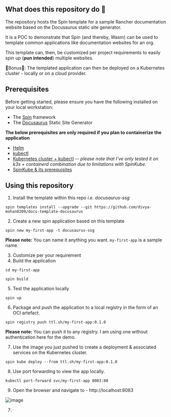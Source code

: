 ## What does this repository do 🤔

The repository hosts the Spin template for a sample Rancher documentation website based on the Docusaurus static site generator.

It is a POC to demonstrate that Spin (and thereby, Wasm) can be used to template common applications like documentation websites for an org.

This template can, then, be customized per project requirements to easily spin up (**pun intended**) multiple websites.

💸Bonus💸: The templated application can then be deployed on a Kubernetes cluster - locally or on a cloud provider.

## Prerequisites

Before getting started, please ensure you have the following installed on your local workstation:

- The [Spin]() framework
- The [Docusaurus]() Static Site Generator

**The below prerequisites are only required if you plan to containerize the application**

- [Helm]()
- [kubectl]()
- [Kubernetes cluster + kubectl]() -- *please note that I've only tested it on k3s + containerd combination due to limitations with SpinKube.*
- [SpinKube & its prerequisites]()

## Using this repository

1. Install the template within this repo *i.e. docusaurus-ssg*

`spin templates install --upgrade --git https://github.com/divya-mohan0209/docs-template-docusaurus`

2. Create a new spin application based on this template

`spin new my-first-app -t docusaurus-ssg`

**Please note:** You can name it anything you want. `my-first-app` is a sample name.

3. Customize per your requirement
4. Build the application

`cd my-first-app`

`spin build` 

5. Test the application locally

`spin up`

6. Package and push the application to a local registry in the form of an OCI artefact.

`spin registry push ttl.sh/my-first-app:0.1.0`

**Please note:** You can push it to any registry. I am using one without authentication here for the demo.

7. Use the image you just pushed to create a deployment & associated services on the Kubernetes cluster.

`spin kube deploy --from ttl.sh/my-first-app:0.1.0`

8. Use port forwarding to view the app locally.

`kubectl port-forward svc/my-first-app 8083:80`

9. Open the browser and navigate to - http://localhost:8083

![image](https://github.com/divya-mohan0209/docs-template-docusaurus/assets/21279125/940ae600-0cdb-48d7-ba30-b1569f471a91)



7. 
